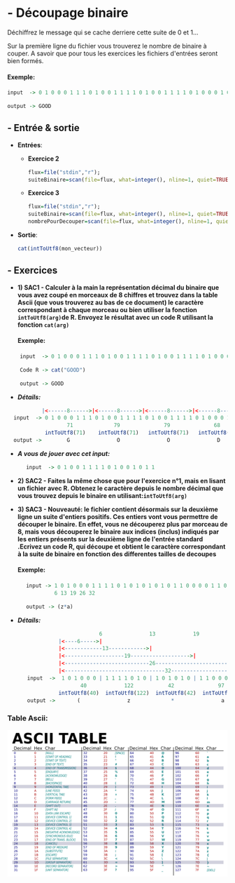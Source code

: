 # - Découpage binaire

  Déchiffrez le message qui se cache derriere cette suite de 0 et 1...
  
  Sur la première ligne du fichier vous trouverez le nombre de binaire à couper.
  A savoir que pour tous les exercices les fichiers d'entrées seront bien formés.
####  Exemple:
```R
input  -> 0 1 0 0 0 1 1 1 0 1 0 0 1 1 1 1 0 1 0 0 1 1 1 1 0 1 0 0 0 1 0 0
```
```R
output -> GOOD
```

## - Entrée & sortie

+ **Entrées**:
  + **Exercice 2**
  
    ```R
    flux=file("stdin","r");
    suiteBinaire=scan(file=flux, what=integer(), nline=1, quiet=TRUE)
    ```
  + **Exercice 3**
  
     ```R
    flux=file("stdin","r");
    suiteBinaire=scan(file=flux, what=integer(), nline=1, quiet=TRUE)
    nombrePourDecouper=scan(file=flux, what=integer(), nline=1, quiet=TRUE)
    ```
+ **Sortie**:

  ```R
  cat(intToUtf8(mon_vecteur))
  ```
  
## - Exercices
  
+ **1) SAC1 - Calculer à la main la représentation décimal du binaire que vous avez coupé en morceaux de 8 chiffres et trouvez dans la table Ascii (que vous trouverez au bas de ce document) le caractère correspondant à chaque morceau ou bien utiliser la fonction ```intToUtf8(arg)```de R. Envoyez le résultat avec un code R utilisant la fonction ```cat(arg)```**
  
  ####  Exemple:

```R
    input  -> 0 1 0 0 0 1 1 1 0 1 0 0 1 1 1 1 0 1 0 0 1 1 1 1 0 1 0 0 0 1 0 0
```
```R
    Code R -> cat("GOOD")
```
```R
    output -> GOOD
```
  + ***Détails:***
  
  ```R
             |<------8------>|<------8------>|<------8------>|<------8------>|
    input  -> 0 1 0 0 0 1 1 1 0 1 0 0 1 1 1 1 0 1 0 0 1 1 1 1 0 1 0 0 0 1 0 0
                     71             79              79              68
              intToUtf8(71)    intToUtf8(71)   intToUtf8(71)   intToUtf8(71)
    output ->        G               O               O               D
  ```

  + ***A vous de jouer avec cet input:***
```R
      input  -> 0 1 0 0 1 1 1 1 0 1 0 0 1 0 1 1
```

+ **2) SAC2 - Faites la même chose que pour l'exercice n°1, mais en lisant un fichier avec R. Obtenez le caractère depuis le nombre décimal que vous trouvez depuis le binaire en utilisant:```intToUtf8(arg)```**

+ **3) SAC3 - Nouveauté: le fichier contient désormais sur la deuxième ligne un suite d'entiers positifs. Ces entiers vont vous permettre de découper le binaire. En effet, vous ne découperez plus par morceau de 8, mais vous découperez le binaire aux indices (inclus) indiqués par les entiers présents sur la  deuxième ligne de l'entrée standard .Ecrivez un code R, qui découpe et obtient le caractère correspondant à la suite de binaire en fonction des differentes tailles de decoupes**
  #### Exemple:

```R
      input -> 1 0 1 0 0 0 1 1 1 1 0 1 0 1 0 1 0 1 0 1 1 0 0 0 0 1 1 0 1 0 0 1
               6 13 19 26 32
```
```R
      output -> (z*a)
```

+ ***Détails:***

  ```R
                            6               13            19              26            32
               |<----6----->|
               |<------------13------------>|
               |<-------------------19------------------->|
               |<---------------------------26--------------------------->|
               |<--------------------------------32------------------------------------>|
     input  ->  1 0 1 0 0 0 | 1 1 1 1 0 1 0 | 1 0 1 0 1 0 | 1 1 0 0 0 0 1 | 1 0 1 0 0 1 |
                      40            122           42              97            41
               intToUtf8(40)  intToUtf8(122)  intToUtf8(42)  intToUtf8(97)  intToUtf8(41)
     output ->       (               z             *               a             )
  ```




### Table Ascii:
 
![Alt text](/ressources/table_ascii.png)
